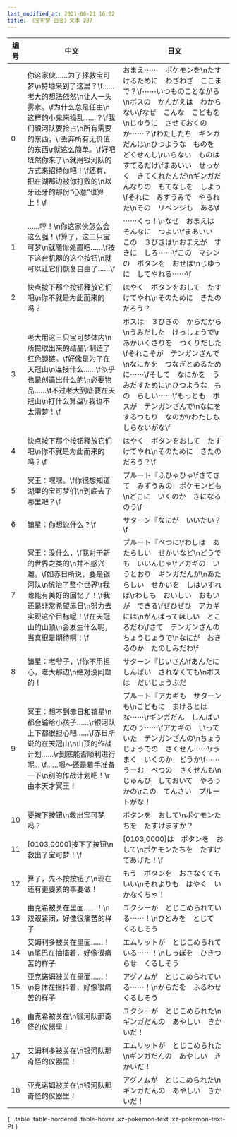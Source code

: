 ```yaml
---
last_modified_at: 2021-08-21 16:02
title: 《宝可梦 白金》文本 287
---
```

| 编号 | 中文 | 日文 |
| ---- | ---- | ---- |
| 0 | 你这家伙……为了拯救宝可梦\n特地来到了这里？\f……老大的想法依然\n让人一头雾水。\f为什么总是任由\n这样的小鬼来捣乱……？\f我们银河队要抢占\n所有需要的东西，\r丢弃所有无价值的东西\r就这么简单。\f好吧　既然你来了\n就用银河队的方式来招待你吧！\f还有，把在湖那边被你打败的\n以牙还牙的那份“心意”也算上！\f | おまえ⋯⋯　ポケモンを\nたすけるために　わざわざ　ここまで？\f⋯⋯いつものことながら\nボスの　かんがえは　わからない\fなぜ　こんな　こどもを\nじゆうに　させておくのか⋯⋯？\fわたしたち　ギンガだんは\nひつような　ものを　どくせんし\rいらない　ものは　すてるだけ\fまあいい　せっかく　きてくれたんだ\nギンガだんなりの　もてなしを　しよう\fそれに　みずうみで　やられた\nその　リベンジも　ある\f |
| 1 | ……哼！\n你这家伙怎么会这么强！\f算了，这三只宝可梦\n就随你处置吧……\f按下这台机器的这个按钮\n就可以让它们恢复自由了……\f | ⋯⋯くっ！\nなぜ　おまえは　そんなに　つよい\fまあいい　この　３びきは\nおまえが　すきに　しろ⋯⋯\fこの　マシンの　ボタンを　おせば\nじゆうに　してやれる⋯⋯\f |
| 2 | 快点按下那个按钮释放它们吧\n你不就是为此而来的吗？ | はやく　ボタンをおして　たすけてやれ\nそのために　きたのだろう？ |
| 3 | 老大用这三只宝可梦体内\n所提取出来的结晶\r制造了红色锁链。\f好像是为了在天冠山\n连接什么……\f似乎也是创造出什么的\n必要物品……\f不过老大到底要在天冠山\n打什么算盘\r我也不太清楚！\f | ボスは　３びきの　からだから\nうみだした　けっしょうで\rあかいくさりを　つくりだした\fそれこそが　テンガンざんで\nなにかを　つなぎとめるために⋯⋯\fそして　なにかを　うみだすために\nひつような　もの　らしい⋯⋯\fもっとも　ボスが　テンガンざんで\nなにを　するつもり　なのか\rわたしも　しらないがな\f |
| 4 | 快点按下那个按钮释放它们吧\n你不就是为此而来的吗？\f | はやく　ボタンをおして　たすけてやれ\nそのために　きたのだろう？\f |
| 5 | 冥王：嘿嘿。\f你很想知道湖里的宝可梦们\n到底去了哪里吧？\f | プルート『ふひゃひゃ\fさてさて　みずうみの　ポケモンども\nどこに　いくのか　きになるのう\f |
| 6 | 镇星：你想说什么？\f | サターン『なにが　いいたい？\f |
| 7 | 冥王：没什么，\f我对于新的世界之类的\n并不感兴趣。\f如赤日所说，要是银河队\n统治了整个世界\r我也能有美好的回忆了！\f我还是非常希望赤日\n努力去实现这个目标呢！\f在天冠山的山顶\n会发生什么呢，当真很是期待啊！\f | プルート『べつに\fわしは　あたらしい　せかいなど\nどうでも　いいんじゃ\fアカギの　いうとおり　ギンガだんが\nあたらしい　せかいを　しはいすれば\rわしも　おいしい　おもいが　できる\fぜひぜひ　アカギには\nがんばってほしい　ところだわ\fさて　テンガンざんの　ちょうじょうで\nなにが　おきるのか　たのしみだわ\f |
| 8 | 镇星：老爷子，\f你不用担心，老大那边\n绝对没问题的！ | サターン『じいさん\fあんたに　しんぱい　されなくても\nボスは　だいじょうぶだ |
| 9 | 冥王：想不到赤日和镇星\n都会输给小孩子……\r银河队上下都很担心吧……\f赤日所说的在天冠山\n山顶的作战计划……\r到底能否顺利进行呢。\f……嗯～还是着手准备一下\n别的作战计划吧！\r由本天才冥王！ | プルート『アカギも　サターンも\nこどもに　まけるとはな⋯⋯\rギンガだん　しんぱい　だのう⋯⋯\fアカギの　いっていた　テンガンざんの\nちょうじょうでの　さくせん⋯⋯\rうまく　いくのか　どうか\f⋯⋯うーむ　べつの　さくせんも\nじゅんび　しておいて　やろうかの\rこの　てんさい　プルートがな！ |
| 10 | 要按下按钮\n救出宝可梦吗？ | ボタンを　おして\nポケモンたちを　たすけますか？ |
| 11 | [0103,0000]按下了按钮\n救出了宝可梦！\f | [0103,0000]は　ボタンを　おして\nポケモンたちを　たすけてあげた！\f |
| 12 | 算了，先不按按钮了\n现在还有更要紧的事要做！ | もう　ボタンを　おさなくてもいい\nそれよりも　はやく　いかなくちゃ！ |
| 13 | 由克希被关在里面……！\n双眼紧闭，好像很痛苦的样子 | ユクシーが　とじこめられている⋯⋯！\nひとみを　とじて　くるしそう |
| 14 | 艾姆利多被关在里面……！\n尾巴在抽搐着，好像很痛苦的样子 | エムリットが　とじこめられている⋯⋯！\nしっぽを　ひきつらせ　くるしそう |
| 15 | 亚克诺姆被关在里面……！\n身体在擅抖着，好像很痛苦的样子 | アグノムが　とじこめられている⋯⋯！\nからだを　ふるわせ　くるしそう |
| 16 | 由克希被关在\n银河队那奇怪的仪器里！ | ユクシーが　とじこめられた\nギンガだんの　あやしい　きかいだ！ |
| 17 | 艾姆利多被关在\n银河队那奇怪的仪器里！ | エムリットが　とじこめられた\nギンガだんの　あやしい　きかいだ！ |
| 18 | 亚克诺姆被关在\n银河队那奇怪的仪器里！ | アグノムが　とじこめられた\nギンガだんの　あやしい　きかいだ！ |
{: .table .table-bordered .table-hover .xz-pokemon-text .xz-pokemon-text-Pt }